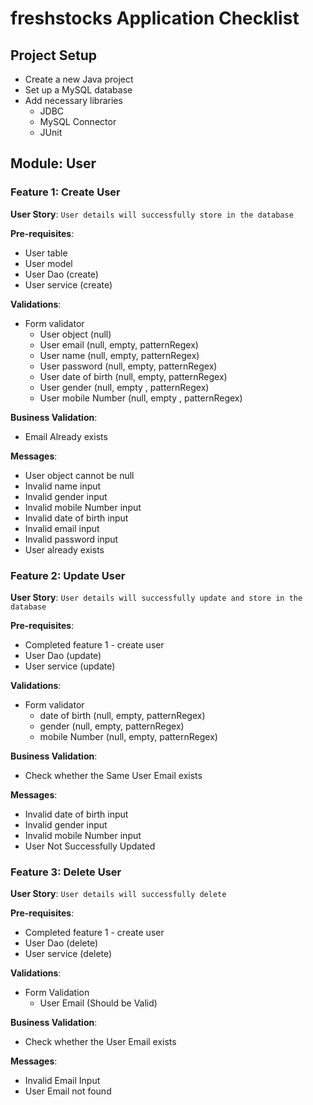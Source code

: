 # freshstocks Application Checklist

## Project Setup
- Create a new Java project
- Set up a MySQL database
- Add necessary libraries
  - JDBC
  - MySQL Connector
  - JUnit

## Module: User

### Feature 1: Create User
**User Story**: 
   ``User details will successfully store in the database``

**Pre-requisites**:
- User table
- User model
- User Dao (create)
- User service (create)

**Validations**:
- Form validator
  - User object (null)
  - User email (null, empty, patternRegex)
  - User name (null, empty, patternRegex)
  - User password (null, empty, patternRegex)
  - User date of birth (null, empty, patternRegex)
  - User gender (null, empty , patternRegex)
  - User mobile Number (null, empty , patternRegex)

**Business Validation**:
- Email Already exists

**Messages**:
- User object cannot be null
- Invalid name input
- Invalid gender input
- Invalid mobile Number input
- Invalid date of birth input
- Invalid email input
- Invalid password input
- User already exists

### Feature 2: Update User
**User Story**: 
 `User details will successfully update and store in the database`

**Pre-requisites**:
- Completed feature 1 - create user
- User Dao (update)
- User service (update)

**Validations**:
- Form validator
  - date of birth (null, empty, patternRegex)
  - gender (null, empty, patternRegex)
  - mobile Number (null, empty, patternRegex)

**Business Validation**:
- Check whether the Same User Email exists

**Messages**:
- Invalid date of birth input
- Invalid gender input
- Invalid mobile Number input
- User Not Successfully Updated

### Feature 3: Delete User
**User Story**: 
`User details will successfully delete`

**Pre-requisites**:
- Completed feature 1 - create user
- User Dao (delete)
- User service (delete)

**Validations**:
- Form Validation
  - User Email (Should be Valid)

**Business Validation**:
- Check whether the User Email exists

**Messages**:
- Invalid Email Input
- User Email not found

